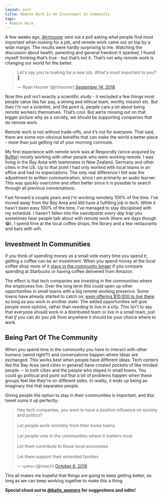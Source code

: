 ```yaml
---
layout: post
title: Remote Work Is An Investment In Community
tags:
- Remote Work
---
```


A few weeks ago, [@rrhoover](https://twitter.com/rrhoover/) sent out a poll asking what people find most important when looking for a job, and remote work came out on top by a wide margin. The results were hardly surprising to me. Watching the discussion about health, parenting and general freedom it sparked, I found myself thinking that’s true - but that’s not it. That’s not why remote work is changing our world for the better.

<blockquote class="twitter-tweet" data-lang="en"><p lang="en" dir="ltr">Let&#39;s say you&#39;re looking for a new job. What&#39;s most important to you? 🤔</p>&mdash; Ryan Hoover (@rrhoover) <a href="https://twitter.com/rrhoover/status/1040643457901985793?ref_src=twsrc%5Etfw">September 14, 2018</a></blockquote>

Now this poll isn’t exactly a scientific study - it excluded a few things most people value like fair pay, a strong and ethical team, worthy mission etc. But then I’m not a scientist, and the point is, people care a lot about being remote workers themselves. That’s cool. But we’re missing out on that bigger picture why as a society, we should be supporting companies that do remote work.

Remote work is not without trade-offs, and it’s not for everyone. That said, there are some non-obvious benefits that can make the world a better place - more than just getting rid of your morning commute.

My first experience with remote work was at Respondly (since acquired by [Buffer](https://buffer.com)) mostly working with other people who were working remote. I was living in the Bay Area with teammates in New Zealand, Germany and other cities in the US. Up to that point I had only worked with local teams in an office and had no expectations. The only real difference I felt was the adjustment to written communication, since I am primarily an audio learner. This was quickly overcome and often better since it is possible to search through all previous conversations.

Fast forward a couple years and I'm working remotely 100% of the time. I've moved away from the Bay Area and still have a fulfilling job in tech. While it hasn't been easy 100% of the time, I've managed to stay disciplined with my schedule. I haven't fallen into the _sweatpants every day_ trap you sometimes hear people talk about with remote work (there are days though 😂). I spend time at the local coffee shops, the library and a few restaurants and bars with wifi.

## Investment In Communities

If you think of spending money as a small vote every time you spend it, getting a coffee can be an investment. When you spend money at the local coffee shop more of it [stays in the community longer](https://www.amiba.net/resources/multiplier-effect/) if you compare spending at Starbucks or having coffee delivered from Amazon.

The effect is that tech companies are investing in the communities where the employees live. Over the long term this could open up other opportunities in small towns with a big remote working presence. Some towns have already started to catch on, [even offering $10,000 to live there](https://www.citylab.com/life/2018/05/remove-work-vermont-money/561626/) so long as you work in another state. The added opportunities will give people more options, rather than _needing_ to live in a city. This isn't to say that everyone should work in a distributed team or live in a small town, just that _if_ you can do you job from anywhere it should be your choice where to work.

## Being Part Of The Community

When you spend time in the community you have to interact with other humans (weird right?!) and conversations happen where ideas are exchanged. This works best when people have different ideas. Tech centers like the Bay Area (and cities in general) have created pockets of like minded people -- in both cities and the people who stayed in small towns. You could go political and point out that a lot of problems happen when these groups feel like they're on different sides. In reality, it ends up being an imaginary line that separates people.

Giving people the option to stay in their communities is important, and this tweet sums it up perfectly:

<blockquote class="twitter-tweet" data-lang="en"><p lang="en" dir="ltr">Hey tech companies, you want to have a positive influence on society and politics?<br><br>Let people work remotely from their home towns<br><br>Let people vote in the communities where it matters most<br><br>Let them contribute to those local economies<br><br>Let them support their extended families</p>&mdash; ɥɔɐoɹ (@roach) <a href="https://twitter.com/roach/status/1048716567435866112?ref_src=twsrc%5Etfw">October 6, 2018</a></blockquote>

This all makes me hopeful that things are going to keep getting better, so long as we can keep working together to make this a thing.

**Special shout out to [@katie_womers](https://twitter.com/katie_womers) for suggestions and edits!**

<script async src="https://platform.twitter.com/widgets.js" charset="utf-8"></script>
